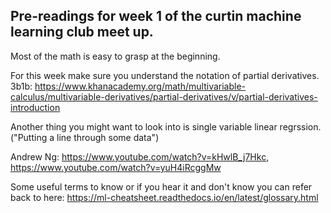 ## Pre-readings for week 1 of the curtin machine learning club meet up.


Most of the math is easy to grasp at the beginning.

For this week make sure you understand the notation of partial derivatives.
3b1b: https://www.khanacademy.org/math/multivariable-calculus/multivariable-derivatives/partial-derivatives/v/partial-derivatives-introduction

Another thing you might want to look into is single variable linear regrssion. ("Putting a line through some data")

Andrew Ng: https://www.youtube.com/watch?v=kHwlB_j7Hkc, https://www.youtube.com/watch?v=yuH4iRcggMw

Some useful terms to know or if you hear it and don't know you can refer back to here:
https://ml-cheatsheet.readthedocs.io/en/latest/glossary.html
